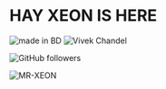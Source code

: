 # HAY XEON IS HERE
 
![made in BD](https://img.shields.io/badge/MADE%20IN%20-BANGLADESH-green?style=for-the-badge&logo=appveyor)
![Vivek Chandel](https://img.shields.io/badge/XEON%20-PRO-green?style=for-the-badge&logo=appveyor)
 
![GitHub followers](https://img.shields.io/github/followers/MR-XEON?style=for-the-badge) 

<p align="left"> <img src="https://komarev.com/ghpvc/?username=MR-XEON&label=Profile%20views&color=eb4d3d&style=flat-square" alt="MR-XEON" /> </p>
</i></b></h3>
